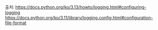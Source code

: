 출처: 
https://docs.python.org/ko/3.13/howto/logging.html#configuring-logging
https://docs.python.org/ko/3.11/library/logging.config.html#configuration-file-format


